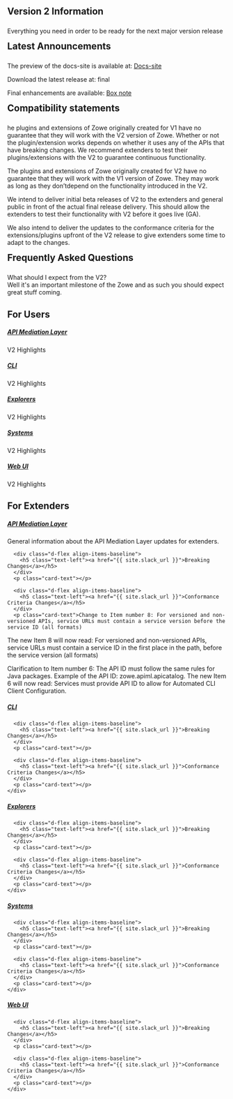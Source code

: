 ---
---

<!-- SPDX-License-Identifier: CC-BY-4.0 -->
<!-- Copyright Contributors to the Zowe project. -->

<section class="whitebackground">
  <h1 id="download" style="margin-bottom: 1.5rem">Version 2 Information</h1>
  <p>Everything you need in order to be ready for the next major version release</p>

  <div>
    <h2 style="margin-bottom: 1.5rem; margin-top: 2%">Latest Announcements</h2>
    <p>The preview of the docs-site is available at: <a href="https://docs.zowe.org/v2.0.x/getting-started/overview">Docs-site</a></p>
    <p>Download the latest release at: final</p>
    <p>Final enhancements are available: <a href="https://ibm.box.com/s/8qhpmnuym8d5alhijlb1lsse6h520m62">Box note</a></p>
  </div>

  <div>
    <h2 style="margin-bottom: 1.5rem; margin-top: 2%">Compatibility statements</h2>
    <p>he plugins and extensions of Zowe originally created for V1 have no guarantee that they will work with the V2 version of Zowe. Whether or not the plugin/extension works depends on whether it uses any of the APIs that have breaking changes. We recommend extenders to test their plugins/extensions with the V2 to guarantee continuous functionality.</p>
    <p>The plugins and extensions of Zowe originally created for V2 have no guarantee that they will work with the V1 version of Zowe. They may work as long as they don’tdepend on the functionality introduced in the V2.</p>
    <p>We intend to deliver initial beta releases of V2 to the extenders and general public in front of the actual final release delivery. This should allow the extenders to test their functionality with V2 before it goes live (GA).</p>
    <p>We also intend to deliver the updates to the conformance criteria for the extensions/plugins upfront of the V2 release to give extenders some time to adapt to the changes. </p>
  </div>

  <div>
    <h2 style="margin-bottom: 1.5rem; margin-top: 2%">Frequently Asked Questions</h2>
    <p>
    What should I expect from the V2?</br>
    Well it's an important milestone of the Zowe and as such you should expect great stuff coming. 
    </p>
  </div>

  <h2>For Users</h2>

  <div class="card-deck">
  <div class="card mb-3">
    <div class="card-body">
      <div class="d-flex align-items-baseline">
        <h5 class="text-left"><a href="{{ site.slack_url }}">API Mediation Layer</a></h5>
      </div>
      <p class="card-text">V2 Highlights</p>
    </div>
  </div>
  <div class="card mb-3">
    <div class="card-body">
      <div class="d-flex align-items-baseline">
        <h5 class="text-left"><a href="{{ site.omp_calendar_url }}">CLI</a></h5>
      </div>
      <p class="card-text">V2 Highlights</p>
    </div>
  </div>
  <div class="card mb-3">
    <div class="card-body">
      <div class="d-flex align-items-baseline">
        <h5 class="text-left"><a href="{{ site.slack_url }}">Explorers</a></h5>
      </div>
      <p class="card-text">V2 Highlights</p>
    </div>
  </div>
  <div class="card mb-3">
    <div class="card-body">
      <div class="d-flex align-items-baseline">
        <h5 class="text-left"><a href="{{ site.slack_url }}">Systems</a></h5>
      </div>
      <p class="card-text">V2 Highlights</p>
    </div>
  </div>
  <div class="card mb-3">
    <div class="card-body">
      <div class="d-flex align-items-baseline">
        <h5 class="text-left"><a href="{{ site.slack_url }}">Web UI</a></h5>
      </div>
      <p class="card-text">V2 Highlights</p>
    </div>
  </div>
  </div>

<h2>For Extenders</h2>

  <div class="card-deck">
  <div class="card mb-3">
    <div class="card-body">
      <div class="d-flex align-items-baseline">
        <h5 class="text-left"><a href="{{ site.slack_url }}">API Mediation Layer</a></h5>
      </div>
      <p class="card-text">General information about the API Mediation Layer updates for extenders.</p>

      <div class="d-flex align-items-baseline">
        <h5 class="text-left"><a href="{{ site.slack_url }}">Breaking Changes</a></h5>
      </div>
      <p class="card-text"></p>

      <div class="d-flex align-items-baseline">
        <h5 class="text-left"><a href="{{ site.slack_url }}">Conformance Criteria Changes</a></h5>
      </div>
      <p class="card-text">Change to Item number 8: For versioned and non-versioned APIs, service URLs must contain a service version before the service ID (all formats)
The new Item 8 will now read: For versioned and non-versioned APIs, service URLs must contain a service ID in the first place in the path, before the service version (all formats) </p>
        <p>Clarification to Item number 6: The API ID must follow the same rules for Java packages. Example of the API ID: zowe.apiml.apicatalog. The new Item 6 will now read: Services must provide API ID to allow for Automated CLI Client Configuration.</p>
    </div>
  </div>
  <div class="card mb-3">
    <div class="card-body">
      <div class="d-flex align-items-baseline">
        <h5 class="text-left"><a href="{{ site.omp_calendar_url }}">CLI</a></h5>
      </div>
      <p class="card-text"></p>

      <div class="d-flex align-items-baseline">
        <h5 class="text-left"><a href="{{ site.slack_url }}">Breaking Changes</a></h5>
      </div>
      <p class="card-text"></p>

      <div class="d-flex align-items-baseline">
        <h5 class="text-left"><a href="{{ site.slack_url }}">Conformance Criteria Changes</a></h5>
      </div>
      <p class="card-text"></p>
    </div>
  </div>
  <div class="card mb-3">
    <div class="card-body">
      <div class="d-flex align-items-baseline">
        <h5 class="text-left"><a href="{{ site.slack_url }}">Explorers</a></h5>
      </div>
      <p class="card-text"></p>

      <div class="d-flex align-items-baseline">
        <h5 class="text-left"><a href="{{ site.slack_url }}">Breaking Changes</a></h5>
      </div>
      <p class="card-text"></p>

      <div class="d-flex align-items-baseline">
        <h5 class="text-left"><a href="{{ site.slack_url }}">Conformance Criteria Changes</a></h5>
      </div>
      <p class="card-text"></p>
    </div>
  </div>
  <div class="card mb-3">
    <div class="card-body">
      <div class="d-flex align-items-baseline">
        <h5 class="text-left"><a href="{{ site.slack_url }}">Systems</a></h5>
      </div>
      <p class="card-text"></p>

      <div class="d-flex align-items-baseline">
        <h5 class="text-left"><a href="{{ site.slack_url }}">Breaking Changes</a></h5>
      </div>
      <p class="card-text"></p>

      <div class="d-flex align-items-baseline">
        <h5 class="text-left"><a href="{{ site.slack_url }}">Conformance Criteria Changes</a></h5>
      </div>
      <p class="card-text"></p>
    </div>
  </div>
  <div class="card mb-3">
    <div class="card-body">
      <div class="d-flex align-items-baseline">
        <h5 class="text-left"><a href="{{ site.slack_url }}">Web UI</a></h5>
      </div>
      <p class="card-text"></p>

      <div class="d-flex align-items-baseline">
        <h5 class="text-left"><a href="{{ site.slack_url }}">Breaking Changes</a></h5>
      </div>
      <p class="card-text"></p>

      <div class="d-flex align-items-baseline">
        <h5 class="text-left"><a href="{{ site.slack_url }}">Conformance Criteria Changes</a></h5>
      </div>
      <p class="card-text"></p>
    </div>
  </div>
  </div>

</section>